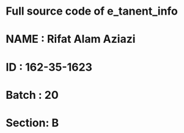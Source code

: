 # Full source code of  e_tanent_info
# NAME : Rifat Alam Aziazi
# ID : 162-35-1623
# Batch : 20
# Section: B
